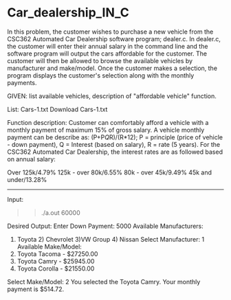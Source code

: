 # Car_dealership_IN_C

In this problem, the customer wishes to purchase a new vehicle from the CSC362 Automated Car Dealership software program; dealer.c. In dealer.c, the customer will enter their annual salary in the command line and the software program will output the cars affordable for the customer. The customer will then be allowed to browse the available vehicles by manufacturer and make/model. Once the customer makes a selection, the program displays the customer's selection along with the monthly payments. 

 

GIVEN: list available vehicles, description of "affordable vehicle" function.

List: Cars-1.txt Download Cars-1.txt 

Function description: Customer can comfortably afford a vehicle with a monthly payment of maximum 15% of gross salary.  A vehicle monthly payment can be describe as: (P+P*Q*R)/(R*12);
P = principle (price of vehicle - down payment), Q = Interest (based on salary), R = rate (5 years). 
For the CSC362 Automated Car Dealership, the interest rates are as followed based on annual salary:

Over 125k/4.79%
125k - over 80k/6.55%
80k - over 45k/9.49%
45k and under/13.28%

------------------------------------------------------

Input:
>>./a.out 60000

Desired Output:
Enter Down Payment: 5000
Available Manufacturers:
1) Toyota     2) Chevrolet     3)VW Group     4) Nissan
Select Manufacturer: 1
Available Make/Model:
1) Toyota Tacoma - $27250.00
2) Toyota Camry - $25945.00
3) Toyota Corolla - $21550.00

Select Make/Model: 2
You selected the Toyota Camry. Your monthly payment is $514.72.
